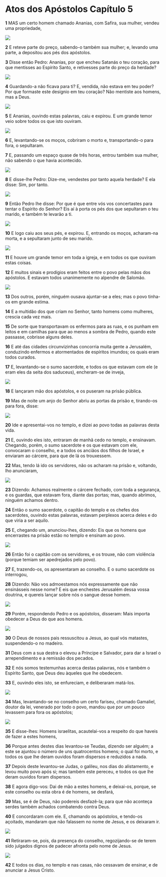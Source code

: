 # Atos dos Apóstolos Capítulo 5

**1** 	MAS um certo homem chamado Ananias, com Safira, sua mulher, vendeu uma propriedade,

![](../Images/SweetPublishing/44-5-1.jpg) 

**2** 	E reteve parte do preço, sabendo-o também sua mulher; e, levando uma parte, a depositou aos pés dos apóstolos.

**3** 	Disse então Pedro: Ananias, por que encheu Satanás o teu coração, para que mentisses ao Espírito Santo, e retivesses parte do preço da herdade?

![](../Images/SweetPublishing/44-5-2.jpg) 

**4** 	Guardando-a não ficava para ti? E, vendida, não estava em teu poder? Por que formaste este desígnio em teu coração? Não mentiste aos homens, mas a Deus.

![](../Images/SweetPublishing/44-5-3.jpg) 

**5** 	E Ananias, ouvindo estas palavras, caiu e expirou. E um grande temor veio sobre todos os que isto ouviram.

![](../Images/SweetPublishing/44-5-4.jpg) 

**6** 	E, levantando-se os moços, cobriram o morto e, transportando-o para fora, o sepultaram.

**7** 	E, passando um espaço quase de três horas, entrou também sua mulher, não sabendo o que havia acontecido.

![](../Images/SweetPublishing/44-5-5.jpg) 

**8** 	E disse-lhe Pedro: Dize-me, vendestes por tanto aquela herdade? E ela disse: Sim, por tanto.

![](../Images/SweetPublishing/44-5-6.jpg) 

**9** 	Então Pedro lhe disse: Por que é que entre vós vos concertastes para tentar o Espírito do Senhor? Eis aí à porta os pés dos que sepultaram o teu marido, e também te levarão a ti.

![](../Images/SweetPublishing/44-5-7.jpg) 

**10** 	E logo caiu aos seus pés, e expirou. E, entrando os moços, acharam-na morta, e a sepultaram junto de seu marido.

![](../Images/SweetPublishing/44-5-8.jpg) 

**11** 	E houve um grande temor em toda a igreja, e em todos os que ouviram estas coisas.

**12** 	E muitos sinais e prodígios eram feitos entre o povo pelas mãos dos apóstolos. E estavam todos unanimemente no alpendre de Salomão.

![](../Images/SweetPublishing/44-5-9.jpg) 

**13** 	Dos outros, porém, ninguém ousava ajuntar-se a eles; mas o povo tinha-os em grande estima.

**14** 	E a multidão dos que criam no Senhor, tanto homens como mulheres, crescia cada vez mais.

**15** 	De sorte que transportavam os enfermos para as ruas, e os punham em leitos e em camilhas para que ao menos a sombra de Pedro, quando este passasse, cobrisse alguns deles.

**16** 	E até das cidades circunvizinhas concorria muita gente a Jerusalém, conduzindo enfermos e atormentados de espíritos imundos; os quais eram todos curados.

**17** 	E, levantando-se o sumo sacerdote, e todos os que estavam com ele (e eram eles da seita dos saduceus), encheram-se de inveja,

![](../Images/SweetPublishing/44-5-10.jpg) 

**18** 	E lançaram mão dos apóstolos, e os puseram na prisão pública.

**19** 	Mas de noite um anjo do Senhor abriu as portas da prisão e, tirando-os para fora, disse:

![](../Images/SweetPublishing/44-5-11.jpg) 

**20** 	Ide e apresentai-vos no templo, e dizei ao povo todas as palavras desta vida.

**21** 	E, ouvindo eles isto, entraram de manhã cedo no templo, e ensinavam. Chegando, porém, o sumo sacerdote e os que estavam com ele, convocaram o conselho, e a todos os anciãos dos filhos de Israel, e enviaram ao cárcere, para que de lá os trouxessem.

**22** 	Mas, tendo lá ido os servidores, não os acharam na prisão e, voltando, lho anunciaram,

![](../Images/SweetPublishing/44-5-12.jpg) 

**23** 	Dizendo: Achamos realmente o cárcere fechado, com toda a segurança, e os guardas, que estavam fora, diante das portas; mas, quando abrimos, ninguém achamos dentro.

**24** 	Então o sumo sacerdote, o capitão do templo e os chefes dos sacerdotes, ouvindo estas palavras, estavam perplexos acerca deles e do que viria a ser aquilo.

**25** 	E, chegando um, anunciou-lhes, dizendo: Eis que os homens que encerrastes na prisão estão no templo e ensinam ao povo.

![](../Images/SweetPublishing/44-5-13.jpg) 

**26** 	Então foi o capitão com os servidores, e os trouxe, não com violência (porque temiam ser apedrejados pelo povo).

**27** 	E, trazendo-os, os apresentaram ao conselho. E o sumo sacerdote os interrogou,

**28** 	Dizendo: Não vos admoestamos nós expressamente que não ensinásseis nesse nome? E eis que enchestes Jerusalém dessa vossa doutrina, e quereis lançar sobre nós o sangue desse homem.

![](../Images/SweetPublishing/44-5-14.jpg) 

**29** 	Porém, respondendo Pedro e os apóstolos, disseram: Mais importa obedecer a Deus do que aos homens.

![](../Images/SweetPublishing/44-5-15.jpg) 

**30** 	O Deus de nossos pais ressuscitou a Jesus, ao qual vós matastes, suspendendo-o no madeiro.

**31** 	Deus com a sua destra o elevou a Príncipe e Salvador, para dar a Israel o arrependimento e a remissão dos pecados.

**32** 	E nós somos testemunhas acerca destas palavras, nós e também o Espírito Santo, que Deus deu àqueles que lhe obedecem.

**33** 	E, ouvindo eles isto, se enfureciam, e deliberaram matá-los.

![](../Images/SweetPublishing/44-5-16.jpg) 

**34** 	Mas, levantando-se no conselho um certo fariseu, chamado Gamaliel, doutor da lei, venerado por todo o povo, mandou que por um pouco levassem para fora os apóstolos;

![](../Images/SweetPublishing/44-5-17.jpg) 

**35** 	E disse-lhes: Homens israelitas, acautelai-vos a respeito do que haveis de fazer a estes homens,

**36** 	Porque antes destes dias levantou-se Teudas, dizendo ser alguém; a este se ajuntou o número de uns quatrocentos homens; o qual foi morto, e todos os que lhe deram ouvidos foram dispersos e reduzidos a nada.

**37** 	Depois deste levantou-se Judas, o galileu, nos dias do alistamento, e levou muito povo após si; mas também este pereceu, e todos os que lhe deram ouvidos foram dispersos.

**38** 	E agora digo-vos: Dai de mão a estes homens, e deixai-os, porque, se este conselho ou esta obra é de homens, se desfará,

**39** 	Mas, se é de Deus, não podereis desfazê-la; para que não aconteça serdes também achados combatendo contra Deus.

**40** 	E concordaram com ele. E, chamando os apóstolos, e tendo-os açoitado, mandaram que não falassem no nome de Jesus, e os deixaram ir.

![](../Images/SweetPublishing/44-5-18.jpg) 

**41** 	Retiraram-se, pois, da presença do conselho, regozijando-se de terem sido julgados dignos de padecer afronta pelo nome de Jesus.

![](../Images/SweetPublishing/44-5-19.jpg) 

**42** 	E todos os dias, no templo e nas casas, não cessavam de ensinar, e de anunciar a Jesus Cristo.

